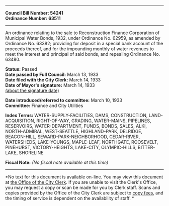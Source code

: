 * * * * *  
  
**Council Bill Number: [](#h0)[](#h2)54241**   
**Ordinance Number: 63511**  
  
* * * * *  
  
An ordinance relating to the sale to Reconstruction Finance Corporation of Municipal Water Bonds, 1932, under Ordinance No. 62959, as amended by Ordinance No. 63382; providing for deposit in a special bank account of the proceeds thereof, and for the impounding monthly of water revenues to meet the interest and principal of said bonds, and repealing Ordinance No. 63480.  
  
**Status:** Passed   
**Date passed by Full Council:** March 13, 1933   
**Date filed with the City Clerk:** March 14, 1933   
**Date of Mayor's signature:** March 14, 1933   
[(about the signature date)](/~public/approvaldate.htm)   
  
  
**Date introduced/referred to committee:** March 10, 1933   
**Committee:** Finance and City Utilities   
  
**Index Terms:** WATER-SUPPLY-FACILITIES, DAMS, CONSTRUCTION, LAND-ACQUISITION, RIGHT-OF-WAY, GRADING, WATER-MAINS, PIPELINES, RESERVOIRS, WATER-DEPARTMENT, FUNDS, BONDS, SALES, ALKI, NORTH-ADMIRAL, WEST-SEATTLE, HIGHLAND-PARK, DELRIDGE, BEACON-HILL, SEWARD-PARK-NEIGHBORHOOD, CEDAR-RIVER, WATERSHEDS, LAKE-YOUNGS, MAPLE-LEAF, NORTHGATE, ROOSEVELT, PINEHURST, VICTORY-HEIGHTS, LAKE-CITY, OLYMPIC-HILLS, BITTER-LAKE, SHORELINE  
  
**Fiscal Note:** *(No fiscal note available at this time)*  
  
* * * * *  
  
*No text for this document is available on-line. You may view this document at [the Office of the City Clerk](http://www.seattle.gov/leg/clerk/contactUs.htm). If you are unable to visit the Clerk's Office, you may request a copy or scan be made for you by Clerk staff. Scans and copies provided by the Office of the City Clerk are subject to [copy fees](http://clerk.seattle.gov/~public/clerkfees.htm), and the timing of service is dependent on the availability of staff. *  
  
  
